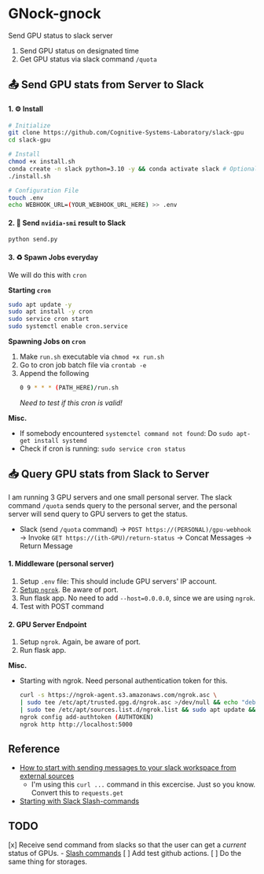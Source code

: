 # GNock-gnock
Send GPU status to slack server
1. Send GPU status on designated time
2. Get GPU status via slack command `/quota`

## 📤 Send GPU stats from Server to Slack

#### 1. ⚙️ Install

```bash
# Initialize
git clone https://github.com/Cognitive-Systems-Laboratory/slack-gpu
cd slack-gpu

# Install
chmod +x install.sh
conda create -n slack python=3.10 -y && conda activate slack # Optional
./install.sh

# Configuration File
touch .env
echo WEBHOOK_URL=(YOUR_WEBHOOK_URL_HERE) >> .env
```

#### 2. 📨 Send `nvidia-smi` result to Slack
```bash
python send.py
```

#### 3. ♻️ Spawn Jobs everyday

We will do this with `cron`

**Starting `cron`**
```bash
sudo apt update -y
sudo apt install -y cron
sudo service cron start
sudo systemctl enable cron.service
```

**Spawning Jobs on `cron`**
1. Make `run.sh` executable via `chmod +x run.sh`
2. Go to cron job batch file via `crontab -e`
3. Append the following
    ```bash
    0 9 * * * (PATH_HERE)/run.sh
    ```
    _Need to test if this cron is valid!_

**Misc.**
+ If somebody encountered `systemctel command not found`: Do `sudo apt-get install systemd`
+ Check if cron is running: `sudo service cron status`


## 📥 Query GPU stats from Slack to Server
I am running 3 GPU servers and one small personal server. The slack command `/quota` sends query to the personal server, and the personal server will send query to GPU servers to get the status.
- Slack (send `/quota` command) -> `POST https://(PERSONAL)/gpu-webhook` -> Invoke `GET https://(ith-GPU)/return-status` -> Concat Messages -> Return Message

#### 1. Middleware (personal server)

1. Setup `.env` file: This should include GPU servers' IP account.
2. [Setup `ngrok`](https://dashboard.ngrok.com/get-started/setup/linux). Be aware of port.
3. Run flask app. No need to add `--host=0.0.0.0`, since we are using `ngrok`.
4. Test with POST command

#### 2. GPU Server Endpoint
1. Setup `ngrok`. Again, be aware of port.
2. Run flask app.

**Misc.**
- Starting with ngrok. Need personal authentication token for this.
    ```bash
    curl -s https://ngrok-agent.s3.amazonaws.com/ngrok.asc \
  | sudo tee /etc/apt/trusted.gpg.d/ngrok.asc >/dev/null && echo "deb https://ngrok-agent.s3.amazonaws.com buster main" \
  | sudo tee /etc/apt/sources.list.d/ngrok.list && sudo apt update && sudo apt install ngrok
  ngrok config add-authtoken (AUTHTOKEN)
  ngrok http http://localhost:5000
    ```

## Reference
+ [How to start with sending messages to your slack workspace from external sources](https://api.slack.com/apps/A062VRB6W7L/incoming-webhooks?success=1)
    - I'm using this `curl ...` command in this excercise. Just so you know. Convert this to `requests.get`
+ [Starting with Slack Slash-commands](https://api.slack.com/interactivity/slash-commands)

## TODO
[x] Receive send command from slacks so that the user can get a _current_ status of GPUs.
    - [Slash commands](https://api.slack.com/apps/A063KBUA5DE/slash-commands?)
[ ] Add test github actions.
[ ] Do the same thing for storages.
